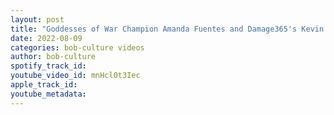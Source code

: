 ```yaml
---
layout: post
title: "Goddesses of War Champion Amanda Fuentes and Damage365's Kevin S. Nasta"
date: 2022-08-09
categories: bob-culture videos
author: bob-culture
spotify_track_id: 
youtube_video_id: mnHcl0t3Iec
apple_track_id: 
youtube_metadata: 
---
```

